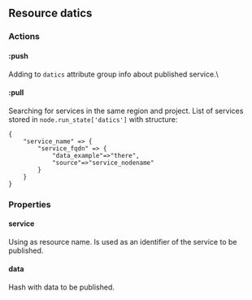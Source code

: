 ## Resource datics

### Actions

#### :push
Adding to `datics` attribute group info about published service.\

#### :pull
Searching for services in the same region and project. List of services stored in `node.run_state['datics']` with structure:
```
{
    "service_name" => {
        "service_fqdn" => {
            "data_example"=>"there",
            "source"=>"service_nodename"
        }
    }
}
```

### Properties

#### service
Using as resource name. Is used as an identifier of the service to be published.

#### data
Hash with data to be published.
